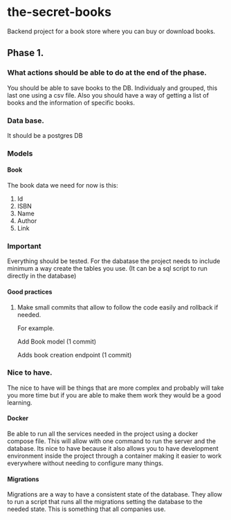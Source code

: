 # the-secret-books
Backend project for a book store where you can buy or download books.

## Phase 1.

### What actions should be able to do at the end of the phase.

You should be able to save books to the DB. Individualy and grouped, this last one using a csv file.
Also you should have a way of getting a list of books and the information of specific books.

### Data base.

It should be a postgres DB

### Models

#### Book
The book data we need for now is this:
1. Id
2. ISBN
3. Name
4. Author
5. Link

### Important
Everything should be tested.
For the dabatase the project needs to include minimum a way create the tables you use. (It can be a sql script to run directly in the database)

#### Good practices
1. Make small commits that allow to follow the code easily and rollback if needed.
   
   For example.
   
   Add Book model (1 commit)
   
   Adds book creation endpoint (1 commit)

### Nice to have.
The nice to have will be things that are more complex and probably will take you more time but if you are able to make them work they would be a good learning.

#### Docker
Be able to run all the services needed in the project using a docker compose file. This will allow with one command to run the server and the database. Its nice to have because it also allows you to have development environment inside the project through a container making it easier to work everywhere without needing to configure many things.

#### Migrations
Migrations are a way to have a consistent state of the database. They allow to run a script that runs all the migrations setting the database to the needed state. This is something that all companies use.




